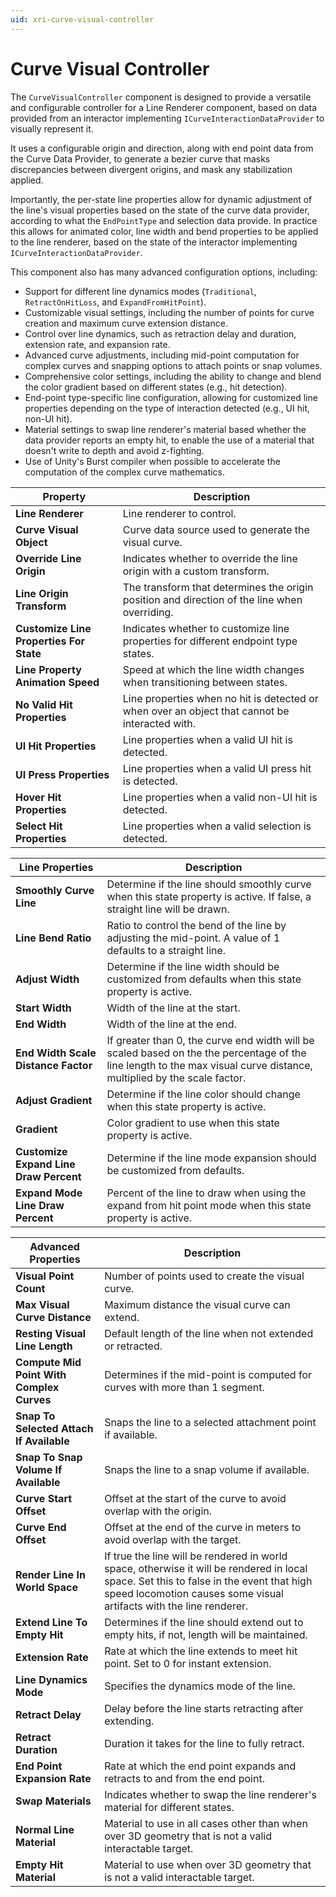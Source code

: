 ```yaml
---
uid: xri-curve-visual-controller
---
```

# Curve Visual Controller

The `CurveVisualController` component is designed to provide a versatile and configurable controller for a Line Renderer component, based on data provided from an interactor implementing `ICurveInteractionDataProvider` to visually represent it.

It uses a configurable origin and direction, along with end point data from the Curve Data Provider, to generate a bezier curve that masks discrepancies between divergent origins, and mask any stabilization applied.

Importantly, the per-state line properties allow for dynamic adjustment of the line's visual properties based on the state of the curve data provider, according to what the `EndPointType` and selection data provide. In practice this allows for animated color, line width and bend properties to be applied to the line renderer, based on the state of the interactor implementing `ICurveInteractionDataProvider`.

This component also has many advanced configuration options, including:
- Support for different line dynamics modes (`Traditional`, `RetractOnHitLoss`, and `ExpandFromHitPoint`).
- Customizable visual settings, including the number of points for curve creation and maximum curve extension distance.
- Control over line dynamics, such as retraction delay and duration, extension rate, and expansion rate.
- Advanced curve adjustments, including mid-point computation for complex curves and snapping options to attach points or snap volumes.
- Comprehensive color settings, including the ability to change and blend the color gradient based on different states (e.g., hit detection).
- End-point type-specific line configuration, allowing for customized line properties depending on the type of interaction detected (e.g., UI hit, non-UI hit).
- Material settings to swap line renderer's material based whether the data provider reports an empty hit, to enable the use of a material that doesn't write to depth and avoid z-fighting. 
- Use of Unity's Burst compiler when possible to accelerate the computation of the complex curve mathematics.

| **Property**                            | **Description** |
|-----------------------------------------|---|
| **Line Renderer**                       | Line renderer to control. |
| **Curve Visual Object**                 | Curve data source used to generate the visual curve. |
| **Override Line Origin**                | Indicates whether to override the line origin with a custom transform. |
| **Line Origin Transform**               | The transform that determines the origin position and direction of the line when overriding. |
| **Customize Line Properties For State** | Indicates whether to customize line properties for different endpoint type states. |
| **Line Property Animation Speed**       | Speed at which the line width changes when transitioning between states. |
| **No Valid Hit Properties**             | Line properties when no hit is detected or when over an object that cannot be interacted with. |
| **UI Hit Properties**                   | Line properties when a valid UI hit is detected. |
| **UI Press Properties**                 | Line properties when a valid UI press hit is detected. |
| **Hover Hit Properties**                | Line properties when a valid non-UI hit is detected. |
| **Select Hit Properties**               | Line properties when a valid selection is detected. |

| **Line Properties**                    | **Description** |
|----------------------------------------|---|
| **Smoothly Curve Line**                | Determine if the line should smoothly curve when this state property is active. If false, a straight line will be drawn. |
| **Line Bend Ratio**                    | Ratio to control the bend of the line by adjusting the mid-point. A value of 1 defaults to a straight line. |
| **Adjust Width**                       | Determine if the line width should be customized from defaults when this state property is active. |
| **Start Width**                        | Width of the line at the start. |
| **End Width**                          | Width of the line at the end. |
| **End Width Scale Distance Factor**    | If greater than 0, the curve end width will be scaled based on the the percentage of the line length to the max visual curve distance, multiplied by the scale factor. |
| **Adjust Gradient**                    | Determine if the line color should change when this state property is active. |
| **Gradient**                           | Color gradient to use when this state property is active. |
| **Customize Expand Line Draw Percent** | Determine if the line mode expansion should be customized from defaults. |
| **Expand Mode Line Draw Percent**      | Percent of the line to draw when using the expand from hit point mode when this state property is active. |

| **Advanced Properties**                   | **Description** |
|-------------------------------------------|---|
| **Visual Point Count**                    | Number of points used to create the visual curve. |
| **Max Visual Curve Distance**             | Maximum distance the visual curve can extend. |
| **Resting Visual Line Length**            | Default length of the line when not extended or retracted. |
| **Compute Mid Point With Complex Curves** | Determines if the mid-point is computed for curves with more than 1 segment. |
| **Snap To Selected Attach If Available**  | Snaps the line to a selected attachment point if available. |
| **Snap To Snap Volume If Available**      | Snaps the line to a snap volume if available. |
| **Curve Start Offset**                    | Offset at the start of the curve to avoid overlap with the origin.  |
| **Curve End Offset**                      | Offset at the end of the curve in meters to avoid overlap with the target. |
| **Render Line In World Space**            | If true the line will be rendered in world space, otherwise it will be rendered in local space. Set this to false in the event that high speed locomotion causes some visual artifacts with the line renderer. |
| **Extend Line To Empty Hit**              | Determines if the line should extend out to empty hits, if not, length will be maintained. |
| **Extension Rate**                        | Rate at which the line extends to meet hit point. Set to 0 for instant extension. |
| **Line Dynamics Mode**                    | Specifies the dynamics mode of the line. |
| **Retract Delay**                         | Delay before the line starts retracting after extending. |
| **Retract Duration**                      | Duration it takes for the line to fully retract. |
| **End Point Expansion Rate**              | Rate at which the end point expands and retracts to and from the end point. |
| **Swap Materials**                        | Indicates whether to swap the line renderer's material for different states. |
| **Normal Line Material**                  | Material to use in all cases other than when over 3D geometry that is not a valid interactable target. |
| **Empty Hit Material**                    | Material to use when over 3D geometry that is not a valid interactable target. |
